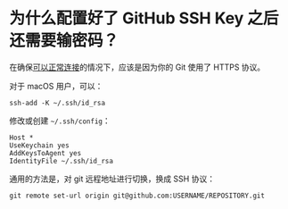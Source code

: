 # 为什么配置好了 GitHub SSH Key 之后还需要输密码？

在确保[可以正常连接](https://help.github.com/articles/testing-your-ssh-connection/)的情况下，应该是因为你的 Git 使用了 HTTPS 协议。

对于 macOS 用户，可以：

```shell
ssh-add -K ~/.ssh/id_rsa
```

修改或创建 `~/.ssh/config`：

```shell
Host *
UseKeychain yes
AddKeysToAgent yes
IdentityFile ~/.ssh/id_rsa
```

通用的方法是，对 git 远程地址进行切换，换成 SSH 协议：

```shell
git remote set-url origin git@github.com:USERNAME/REPOSITORY.git
```
